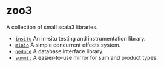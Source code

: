 # zoo3

A collection of small scala3 libraries.

- [`insitu`](insitu/README.md) An in-situ testing and instrumentation library.
- [`minio`](minio/README.md) A simple concurrent effects system.
- [`qeduce`](qeduce/README.md) A database interface library.
- [`summit`](summit/README.md) A easier-to-use mirror for sum and product types.
